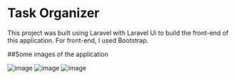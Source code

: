 # Task Organizer
This project was built using Laravel with Laravel Ui to build the front-end of this application.
For front-end, I used Bootstrap.  

##Some images of the application

![image](https://github.com/gfonsecadev/task_organizer_laravel/assets/90278833/c4e94597-f2cf-469a-8329-979ff7d2bb69)
![image](https://github.com/gfonsecadev/task_organizer_laravel/assets/90278833/0dd43864-4a86-45ed-92a4-bce0fd9285dd)
![image](https://github.com/gfonsecadev/task_organizer_laravel/assets/90278833/766642ca-151c-4da7-93a0-da79a5d31a3f)




